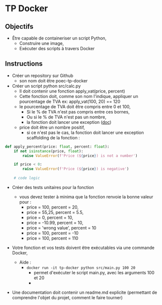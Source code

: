 # TP Docker

## Objectifs 
- Être capable de containeriser un script Python,
    - Construire une image,
    - Exécuter des scripts à travers Docker

## Instructions

- Créer un repository sur Github 
    - son nom doit être poec-tp-docker
- Créer un script python src/calc.py
    - Il doit contenir une fonction apply_vat(price, percent)
    - Cette fonction doit, comme son nom l'indique, appliquer un pourcentage de TVA
    ex: apply_vat(100, 20) == 120
    - le pourcentage de TVA doit être compris entre 0 et 100,
        - Si le % de TVA n'est pas compris entre ces bornes, 
        - Ou si le % de TVA n'est pas un nombre,
        - la fonction doit lancer une exception ([doc](https://docs.python.org/3/tutorial/errors.html))
    - price doit être un nombre positif,
        - si ce n'est pas le cas, la fonction doit lancer une exception
    scaffolding de la fonction : 
```python 
def apply_percent(price: float, percent: float):
    if not isinstance(price, float):
        raise ValueError(f'Price (${price}) is not a number')

    if price < 0:
        raise ValueError(f'Price (${price}) is negative')
    
    # code logic
```    
- Créer des tests unitaires pour la fonction
    - vous devez tester à minima que la fonction renvoie la bonne valeur pour :
        - price = 100, percent = 20,
        - price = 55,25, percent = 5.5,
        - price = 0, percent = 10,
        - price = -10.99, percent = 10,
        - price = 'wrong value', percent = 10
        - price = 100, percent = -10
        - price = 100, percent = 110

- Votre fonction et vos tests doivent être exécutables via une commande Docker,
  - Aide : 
    - `docker run -it tp-docker python src/main.py 100 20`
      - permet d'exécuter le script main.py, avec les arguments 100 et 20 
      - 

- Une documentation doit contenir un readme.md explicite (permettant de comprendre l'objet du projet, comment le faire tourner)